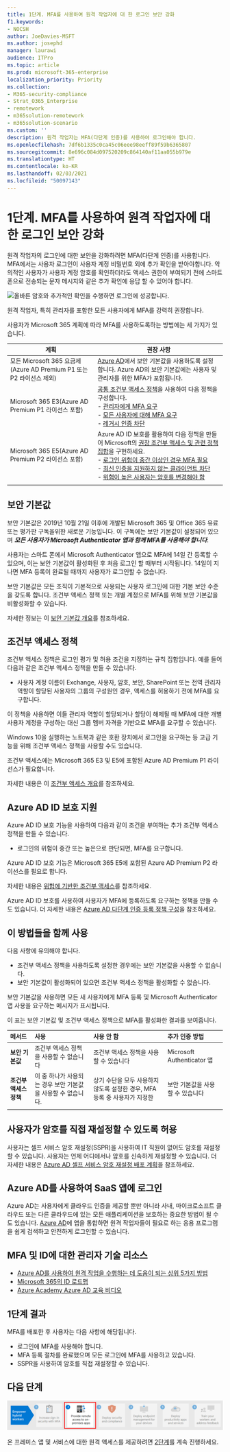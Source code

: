 ```yaml
---
title: 1단계. MFA를 사용하여 원격 작업자에 대 한 로그인 보안 강화
f1.keywords:
- NOCSH
author: JoeDavies-MSFT
ms.author: josephd
manager: laurawi
audience: ITPro
ms.topic: article
ms.prod: microsoft-365-enterprise
localization_priority: Priority
ms.collection:
- M365-security-compliance
- Strat_O365_Enterprise
- remotework
- m365solution-remotework
- m365solution-scenario
ms.custom: ''
description: 원격 작업자는 MFA(다단계 인증)를 사용하여 로그인해야 합니다.
ms.openlocfilehash: 7df6b1335c0ca45c06eee98eeff89f59b6365807
ms.sourcegitcommit: 8e696c084d097520209c864140af11aa055b979e
ms.translationtype: HT
ms.contentlocale: ko-KR
ms.lasthandoff: 02/03/2021
ms.locfileid: "50097143"
---
```

# <a name="step-1-increase-sign-in-security-for-remote-workers-with-mfa"></a>1단계. MFA를 사용하여 원격 작업자에 대 한 로그인 보안 강화

원격 작업자의 로그인에 대한 보안을 강화하려면 MFA(다단계 인증)를 사용합니다. MFA에서는 사용자 로그인이 사용자 계정 비밀번호 외에 추가 확인을 받아야합니다. 악의적인 사용자가 사용자 계정 암호를 확인하더라도 액세스 권한이 부여되기 전에 스마트폰으로 전송되는 문자 메시지와 같은 추가 확인에 응답 할 수 있어야 합니다.

![올바른 암호와 추가적인 확인을 수행하면 로그인에 성공합니다.](../media/empower-people-to-work-remotely/remote-workers-mfa.png)

원격 작업자, 특히 관리자를 포함한 모든 사용자에게 MFA를 강력히 권장합니다.

사용자가 Microsoft 365 계획에 따라 MFA를 사용하도록하는 방법에는 세 가지가 있습니다.

|계획  |권장 사항  |
|---------|---------|
|모든 Microsoft 365 요금제(Azure AD Premium P1 또는 P2 라이선스 제외)     |[Azure AD](https://docs.microsoft.com/azure/active-directory/fundamentals/concept-fundamentals-security-defaults)에서 보안 기본값을 사용하도록 설정 합니다. Azure AD의 보안 기본값에는 사용자 및 관리자를 위한 MFA가 포함됩니다.   |
|Microsoft 365 E3(Azure AD Premium P1 라이선스 포함)     | [공통 조건부 액세스 정책](https://docs.microsoft.com/azure/active-directory/conditional-access/concept-conditional-access-policy-common)을 사용하여 다음 정책을 구성합니다. <br>- [관리자에게 MFA 요구](https://docs.microsoft.com/azure/active-directory/conditional-access/howto-conditional-access-policy-admin-mfa) <br>- [모든 사용자에 대해 MFA 요구](https://docs.microsoft.com/azure/active-directory/conditional-access/howto-conditional-access-policy-all-users-mfa) <br> - [레거시 인증 차단](https://docs.microsoft.com/azure/active-directory/conditional-access/howto-conditional-access-policy-block-legacy)       |
|Microsoft 365 E5(Azure AD Premium P2 라이선스 포함)     | Azure AD ID 보호를 활용하여 다음 정책을 만들어 Microsoft의 [권장 조건부 액세스 및 관련 정책 집합](../security/office-365-security/identity-access-policies.md)을 구현하세요.<br> - [로그인 위험이 중간 이상인 경우 MFA 필요](../security/office-365-security/identity-access-policies.md#require-mfa-based-on-sign-in-risk) <br>- [최신 인증을 지원하지 않는 클라이언트 차단](../security/office-365-security/identity-access-policies.md#block-clients-that-dont-support-multi-factor)<br>- [위험이 높은 사용자는 암호를 변경해야 함](../security/office-365-security/identity-access-policies.md#high-risk-users-must-change-password)       |
| | |

## <a name="security-defaults"></a>보안 기본값

보안 기본값은 2019년 10월 21일 이후에 개발된 Microsoft 365 및 Office 365 유료 또는 평가판 구독을위한 새로운 기능입니다. 이 구독에는 보안 기본값이 설정되어 있으며 ***모든 사용자가 Microsoft Authenticator 앱과 함께 MFA를 사용해야 합니다***.
 
사용자는 스마트 폰에서 Microsoft Authenticator 앱으로 MFA에 14일 간 등록할 수 있으며, 이는 보안 기본값이 활성화된 후 처음 로그인 할 때부터 시작됩니다. 14일이 지나면 MFA 등록이 완료될 때까지 사용자가 로그인할 수 없습니다.

보안 기본값은 모든 조직이 기본적으로 사용되는 사용자 로그인에 대한 기본 보안 수준을 갖도록 합니다. 조건부 액세스 정책 또는 개별 계정으로 MFA를 위해 보안 기본값을 비활성화할 수 있습니다.

자세한 정보는 이 [보안 기본값 개요](https://docs.microsoft.com/azure/active-directory/fundamentals/concept-fundamentals-security-defaults)를 참조하세요.

## <a name="conditional-access-policies"></a>조건부 액세스 정책

조건부 액세스 정책은 로그인 평가 및 허용 조건을 지정하는 규칙 집합입니다. 예를 들어 다음과 같은 조건부 액세스 정책을 만들 수 있습니다.

- 사용자 계정 이름이 Exchange, 사용자, 암호, 보안, SharePoint 또는 전역 관리자 역할이 할당된 사용자의 그룹의 구성원인 경우, 액세스를 허용하기 전에 MFA를 요구합니다.

이 정책을 사용하면 이들 관리자 역할이 할당되거나 할당이 해제될 때 MFA에 대한 개별 사용자 계정을 구성하는 대신 그룹 멤버 자격을 기반으로 MFA를 요구할 수 있습니다.

Windows 10을 실행하는 노트북과 같은 호환 장치에서 로그인을 요구하는 등 고급 기능을 위해 조건부 액세스 정책을 사용할 수도 있습니다.

조건부 액세스에는 Microsoft 365 E3 및 E5에 포함된 Azure AD Premium P1 라이선스가 필요합니다.

자세한 내용은 이 [조건부 액세스 개요](https://docs.microsoft.com/azure/active-directory/conditional-access/overview)를 참조하세요.

## <a name="azure-ad-identity-protection-support"></a>Azure AD ID 보호 지원

Azure AD ID 보호 기능을 사용하여 다음과 같이 조건을 부여하는 추가 조건부 액세스 정책을 만들 수 있습니다.

- 로그인의 위험이 중간 또는 높은으로 판단되면, MFA를 요구합니다.

Azure AD ID 보호 기능은 Microsoft 365 E5에 포함된 Azure AD Premium P2 라이선스를 필요로 합니다.

자세한 내용은 [위험에 기반한 조건부 액세스](https://docs.microsoft.com/azure/active-directory/conditional-access/howto-conditional-access-policy-risk#require-mfa-medium-or-high-sign-in-risk-users)를 참조하세요.

Azure AD ID 보호를 사용하여 사용자가 MFA에 등록하도록 요구하는 정책을 만들 수도 있습니다. 더 자세한 내용은 [Azure AD 다단계 인증 등록 정책 구성](https://docs.microsoft.com/azure/active-directory/identity-protection/howto-identity-protection-configure-mfa-policy)을 참조하세요.


## <a name="using-these-methods-together"></a>이 방법들을 함께 사용

다음 사항에 유의해야 합니다.

- 조건부 액세스 정책을 사용하도록 설정한 경우에는 보안 기본값을 사용할 수 없습니다.
- 보안 기본값이 활성화되어 있으면 조건부 액세스 정책을 활성화할 수 없습니다.

보안 기본값을 사용하면 모든 새 사용자에게 MFA 등록 및 Microsoft Authenticator 앱 사용을 요구하는 메시지가 표시됩니다. 

이 표는 보안 기본값 및 조건부 액세스 정책으로 MFA를 활성화한 결과를 보여줍니다.

| 메서드 | 사용 | 사용 안 함 | 추가 인증 방법 |
|:-------|:-----|:-------|:-------|
| **보안 기본값**  | 조건부 액세스 정책을 사용할 수 없습니다 | 조건부 액세스 정책을 사용할 수 있습니다 | Microsoft Authenticator 앱 |
| **조건부 액세스 정책** | 이 중 하나가 사용되는 경우 보안 기본값을 사용할 수 없습니다. | 상기 수단을 모두 사용하지 않도록 설정한 경우, MFA 등록 중 사용자가 지정한   | 보안 기본값을 사용할 수 있습니다  |
||||

## <a name="let-your-users-reset-their-own-passwords"></a>사용자가 암호를 직접 재설정할 수 있도록 허용

사용자는 셀프 서비스 암호 재설정(SSPR)을 사용하여 IT 직원이 없어도 암호를 재설정할 수 있습니다. 사용자는 언제 어디에서나 암호를 신속하게 재설정할 수 있습니다. 더 자세한 내용은 [Azure AD 셀프 서비스 암호 재설정 배포 계획](https://docs.microsoft.com/azure/active-directory/authentication/howto-sspr-deployment)을 참조하세요.

## <a name="sign-in-to-saas-apps-with-azure-ad"></a>Azure AD를 사용하여 SaaS 앱에 로그인

Azure AD는 사용자에게 클라우드 인증을 제공할 뿐만 아니라 사내, 마이크로소프트 클라우드 또는 다른 클라우드에 있는 모든 애플리케이션을 보호하는 중요한 방법이 될 수도 있습니다. [Azure AD](https://docs.microsoft.com/azure/active-directory/manage-apps/plan-an-application-integration)에 앱을 통합하면 원격 작업자들이 필요로 하는 응용 프로그램을 쉽게 검색하고 안전하게 로그인할 수 있습니다.

## <a name="admin-technical-resources-for-mfa-and-identity"></a>MFA 및 ID에 대한 관리자 기술 리소스

- [Azure AD를 사용하여 원격 작업을 수행하는 데 도움이 되는 상위 5가지 방법](https://techcommunity.microsoft.com/t5/azure-active-directory-identity/top-5-ways-your-azure-ad-can-help-you-enable-remote-work/ba-p/1144691)
- [Microsoft 365의 ID 로드맵](../enterprise/identity-roadmap-microsoft-365.md)
- [Azure Academy Azure AD 교육 비디오](https://www.youtube.com/watch?v=pN8o0owHfI0&list=PL-V4YVm6AmwUFpC3rXr2i2piRQ708q_ia)

## <a name="results-of-step-1"></a>1단계 결과

MFA를 배포한 후 사용자는 다음 사항에 해당됩니다.

- 로그인에 MFA를 사용해야 합니다.
- MFA 등록 절차를 완료했으며 모든 로그인에 MFA를 사용하고 있습니다.
- SSPR을 사용하여 암호를 직접 재설정할 수 있습니다.

## <a name="next-step"></a>다음 단계

[![2단계: 온-프레미스 앱 및 서비스로의 원격 액세스 제공](../media/empower-people-to-work-remotely/remote-workers-step-grid-2.png)](empower-people-to-work-remotely-remote-access.md)

온 프레미스 앱 및 서비스에 대한 원격 액세스를 제공하려면 [2단계](empower-people-to-work-remotely-remote-access.md)를 계속 진행하세요.
